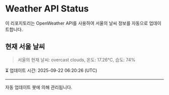 
# Weather API Status

이 리포지토리는 OpenWeather API를 사용하여 서울의 날씨 정보를 자동으로 업데이트합니다.

## 현재 서울 날씨
> 서울의 현재 날씨: overcast clouds, 온도: 17.26°C, 습도: 74%

⏳ 업데이트 시간: 2025-09-22 06:20:26 (UTC)

---
자동 업데이트 봇에 의해 관리됩니다.
